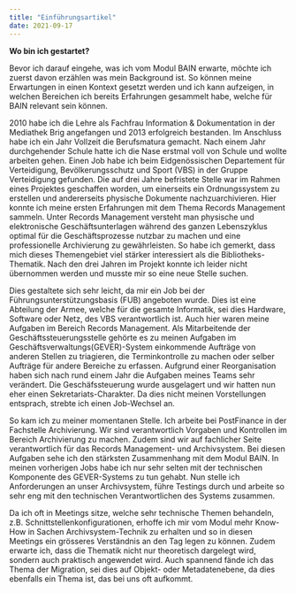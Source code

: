```yaml
---
title: "Einführungsartikel"
date: 2021-09-17
---
```


**Wo bin ich gestartet?**

Bevor ich darauf eingehe, was ich vom Modul BAIN erwarte, möchte ich zuerst davon erzählen was mein Background ist. So können meine Erwartungen in einen Kontext gesetzt werden und ich kann aufzeigen, in welchen Bereichen ich bereits Erfahrungen gesammelt habe, welche für BAIN relevant sein können.

2010 habe ich die Lehre als Fachfrau Information & Dokumentation in der Mediathek Brig angefangen und 2013 erfolgreich bestanden. Im Anschluss habe ich ein Jahr Vollzeit die Berufsmatura gemacht. Nach einem Jahr durchgehender Schule hatte ich die Nase erstmal voll von Schule und wollte arbeiten gehen. Einen Job habe ich beim Eidgenössischen Departement für Verteidigung, Bevölkerungsschutz und Sport (VBS) in der Gruppe Verteidigung gefunden. Die auf drei Jahre befristete Stelle war im Rahmen eines Projektes geschaffen worden, um einerseits ein Ordnungssystem zu erstellen und andererseits physische Dokumente nachzuarchivieren. Hier konnte ich meine ersten Erfahrungen mit dem Thema Records Management sammeln. Unter Records Management versteht man physische und elektronische Geschäftsunterlagen während des ganzen Lebenszyklus optimal für die Geschäftsprozesse nutzbar zu machen und eine professionelle Archivierung zu gewährleisten. So habe ich gemerkt, dass mich dieses Themengebiet viel stärker interessiert als die Bibliotheks-Thematik. Nach den drei Jahren im Projekt konnte ich leider nicht übernommen werden und musste mir so eine neue Stelle suchen.

Dies gestaltete sich sehr leicht, da mir ein Job bei der Führungsunterstützungsbasis (FUB) angeboten wurde. Dies ist eine Abteilung der Armee, welche für die gesamte Informatik, sei dies Hardware, Software oder Netz, des VBS verantwortlich ist. Auch hier waren meine Aufgaben im Bereich Records Management. Als Mitarbeitende der Geschäftssteuerungsstelle gehörte es zu meinen Aufgaben im Geschäftsverwaltungs(GEVER)-System einkommende Aufträge von anderen Stellen zu triagieren, die Terminkontrolle zu machen oder selber Aufträge für andere Bereiche zu erfassen. Aufgrund einer Reorganisation haben sich nach rund einem Jahr die Aufgaben meines Teams sehr verändert. Die Geschäfssteuerung wurde ausgelagert und wir hatten nun eher einen Sekretariats-Charakter. Da dies nicht meinen Vorstellungen entsprach, strebte ich einen Job-Wechsel an.

So kam ich zu meiner momentanen Stelle. Ich arbeite bei PostFinance in der Fachstelle Archivierung. Wir sind verantwortlich Vorgaben und Kontrollen im Bereich Archivierung zu machen. Zudem sind wir auf fachlicher Seite verantwortlich für das Records Management- und Archivsystem. Bei diesen Aufgaben sehe ich den stärksten Zusammenhang mit dem Modul BAIN. In meinen vorherigen Jobs habe ich nur sehr selten mit der technischen Komponente des GEVER-Systems zu tun gehabt. Nun stelle ich Anforderungen an unser Archivsystem, führe Testings durch und arbeite so sehr eng mit den technischen Verantwortlichen des Systems zusammen.

Da ich oft in Meetings sitze, welche sehr technische Themen behandeln, z.B. Schnittstellenkonfigurationen, erhoffe ich mir vom Modul mehr Know-How in Sachen Archivsystem-Technik zu erhalten und so in diesen Meetings ein grösseres Verständnis an den Tag legen zu können. Zudem erwarte ich, dass die Thematik nicht nur theoretisch dargelegt wird, sondern auch praktisch angewendet wird. Auch spannend fände ich das Thema der Migration, sei dies auf Objekt- oder Metadatenebene, da dies ebenfalls ein Thema ist, das bei uns oft aufkommt.
